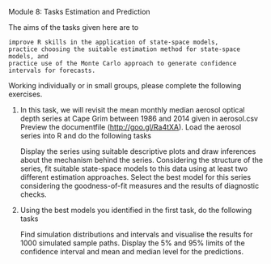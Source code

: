Module 8: Tasks
Estimation and Prediction

The aims of the tasks given here are to

    improve R skills in the application of state-space models,
    practice choosing the suitable estimation method for state-space models, and
    practice use of the Monte Carlo approach to generate confidence intervals for forecasts.

Working individually or in small groups, please complete the following exercises.

1. In this task, we will revisit the mean monthly median aerosol optical depth series at Cape Grim between 1986 and 2014 given in aerosol.csv Preview the documentfile (http://goo.gl/Ra4tXA). Load the aerosol series into R and do the following tasks

    Display the series using suitable descriptive plots and draw inferences about the mechanism behind the series.
    Considering the structure of the series, fit suitable state-space models to this data using at least two different estimation approaches.
    Select the best model for this series considering the goodness-of-fit measures and the results of diagnostic checks.

2. Using the best models you identified in the first task, do the following tasks

    Find simulation distributions and intervals and visualise the results for 1000 simulated sample paths.
    Display the 5% and 95% limits of the confidence interval and mean and median level for the predictions.
